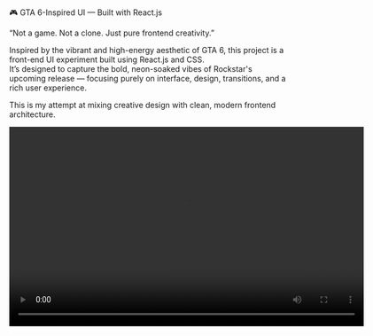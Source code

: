 🎮 GTA 6-Inspired UI — Built with React.js

“Not a game. Not a clone. Just pure frontend creativity.”

Inspired by the vibrant and high-energy aesthetic of GTA 6, this project is a front-end UI experiment built using React.js and CSS.  
It’s designed to capture the bold, neon-soaked vibes of Rockstar's upcoming release — focusing purely on interface, design, transitions,
and a rich user experience.

This is my attempt at mixing creative design with clean, modern frontend architecture.

<video width="640" height="360" controls>
  <source src="https://github.com/user-attachments/assets/674d853b-4d63-44fb-81bc-e97afc7f00b4.mp4">
  Your browser does not support the video tag.
</video>
